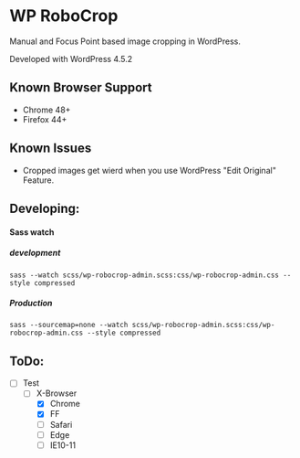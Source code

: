 WP RoboCrop
===========

Manual and Focus Point based image cropping in WordPress.

Developed with WordPress 4.5.2

Known Browser Support
---------------------
 - Chrome 48+
 - Firefox 44+

Known Issues
------------
 - Cropped images get wierd when you use WordPress "Edit Original" Feature.


Developing:
-----------

#### Sass watch

##### development
`sass --watch scss/wp-robocrop-admin.scss:css/wp-robocrop-admin.css --style compressed`

##### Production
`sass --sourcemap=none --watch scss/wp-robocrop-admin.scss:css/wp-robocrop-admin.css --style compressed`


ToDo:
-----
 - [ ] Test 
 	- [ ] X-Browser
 		- [x] Chrome
 		- [x] FF
 		- [ ] Safari
 		- [ ] Edge
 		- [ ] IE10-11
